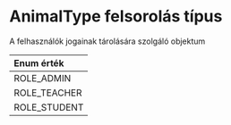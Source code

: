 # AnimalType felsorolás típus

A felhasználók jogainak tárolására szolgáló objektum

| Enum érték   |
| :----------- |
| ROLE_ADMIN   |
| ROLE_TEACHER |
| ROLE_STUDENT |
